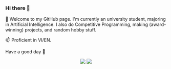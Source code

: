 ### Hi there 👋

🌱 Welcome to my GitHub page. I'm currently an university student, majoring in Artificial Intelligence.
I also do Competitive Programming, making (award-winning) projects, and random hobby stuff.

📫 Proficient in VI/EN.

Have a good day 🤟

<p align="center">
<img src="https://github.com/Legend0fHell/githubstats/blob/master/generated/overview.svg">
<img src="https://github.com/Legend0fHell/githubstats/blob/master/generated/languages.svg">
</p>
<!--
**Legend0fHell/Legend0fHell** is a ✨ _special_ ✨ repository because its `README.md` (this file) appears on your GitHub profile.

Here are some ideas to get you started:

- 🔭 I’m currently working on ...
- 🌱 I’m currently learning ...
- 👯 I’m looking to collaborate on ...
- 🤔 I’m looking for help with ...
- 💬 Ask me about ...
- 📫 How to reach me: ...
- 😄 Pronouns: ...
- ⚡ Fun fact: ...
-->
